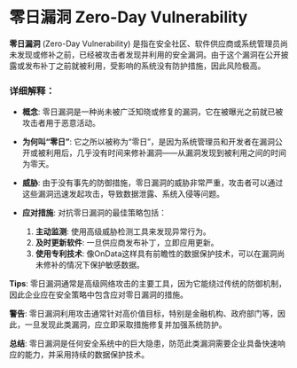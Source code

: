 # 零日漏洞 Zero-Day Vulnerability

**零日漏洞** (Zero-Day Vulnerability) 是指在安全社区、软件供应商或系统管理员尚未发现或修补之前，已经被攻击者发现并利用的安全漏洞。由于这个漏洞在公开披露或发布补丁之前就被利用，受影响的系统没有防护措施，因此风险极高。

### 详细解释：
- **概念**: 零日漏洞是一种尚未被广泛知晓或修复的漏洞，它在被曝光之前就已被攻击者用于恶意活动。
  
- **为何叫“零日”**: 它之所以被称为“零日”，是因为系统管理员和开发者在漏洞公开或被利用后，几乎没有时间来修补漏洞——从漏洞发现到被利用之间的时间为零天。

- **威胁**: 由于没有事先的防御措施，零日漏洞的威胁非常严重，攻击者可以通过这些漏洞迅速发起攻击，导致数据泄露、系统入侵等问题。

- **应对措施**: 对抗零日漏洞的最佳策略包括：
  1. **主动监测**: 使用高级威胁检测工具来发现异常行为。
  2. **及时更新软件**: 一旦供应商发布补丁，立即应用更新。
  3. **使用专利技术**: 像OnData这样具有前瞻性的数据保护技术，可以在漏洞尚未修补的情况下保护敏感数据。

**Tips**: 零日漏洞通常是高级网络攻击的主要工具，因为它能绕过传统的防御机制，因此企业应在安全策略中包含应对零日漏洞的措施。

**警告**: 零日漏洞利用攻击通常针对高价值目标，特别是金融机构、政府部门等，因此，一旦发现此类漏洞，应立即采取措施修复并加强系统防护。

**总结**: 零日漏洞是任何安全系统中的巨大隐患，防范此类漏洞需要企业具备快速响应的能力，并采用持续的数据保护技术。
